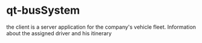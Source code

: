 # qt-busSystem
the client is a server application for the company's vehicle fleet. Information about the assigned driver and his itinerary
